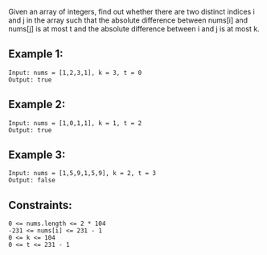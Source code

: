 Given an array of integers, find out whether there are two distinct indices i and j in the array such that the absolute difference between nums[i] and nums[j] is at most t and the absolute difference between i and j is at most k.

## Example 1:
```
Input: nums = [1,2,3,1], k = 3, t = 0
Output: true
```

## Example 2:
```
Input: nums = [1,0,1,1], k = 1, t = 2
Output: true
```

## Example 3:
```
Input: nums = [1,5,9,1,5,9], k = 2, t = 3
Output: false
```

## Constraints:
```
0 <= nums.length <= 2 * 104
-231 <= nums[i] <= 231 - 1
0 <= k <= 104
0 <= t <= 231 - 1
```